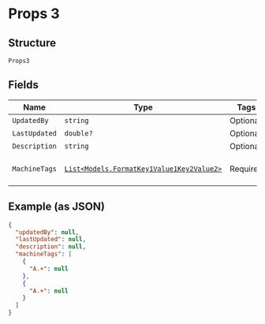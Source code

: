 
# Props 3

## Structure

`Props3`

## Fields

| Name | Type | Tags | Description |
|  --- | --- | --- | --- |
| `UpdatedBy` | `string` | Optional | - |
| `LastUpdated` | `double?` | Optional | - |
| `Description` | `string` | Optional | - |
| `MachineTags` | [`List<Models.FormatKey1Value1Key2Value2>`](../../doc/models/format-key-1-value-1-key-2-value-2.md) | Required | **Constraints**: *Minimum Items*: `1` |

## Example (as JSON)

```json
{
  "updatedBy": null,
  "lastUpdated": null,
  "description": null,
  "machineTags": [
    {
      "A.+": null
    },
    {
      "A.+": null
    }
  ]
}
```

